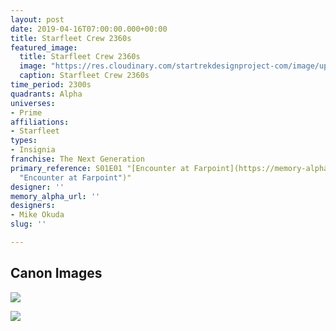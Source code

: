 ```yaml
---
layout: post
date: 2019-04-16T07:00:00.000+00:00
title: Starfleet Crew 2360s
featured_image:
  title: Starfleet Crew 2360s
  image: "https://res.cloudinary.com/startrekdesignproject-com/image/upload/v1555449677/StarfleetCrew2360s.png"
  caption: Starfleet Crew 2360s
time_period: 2300s
quadrants: Alpha
universes:
- Prime
affiliations:
- Starfleet
types:
- Insignia
franchise: The Next Generation
primary_reference: S01E01 "[Encounter at Farpoint](https://memory-alpha.fandom.com/wiki/Encounter_at_Farpoint
  "Encounter at Farpoint")"
designer: ''
memory_alpha_url: ''
designers:
- Mike Okuda
slug: ''

---
```

## Canon Images

![](https://res.cloudinary.com/startrekdesignproject-com/image/upload/v1555449677/StarfleetCrew2360s1.jpg)

![](https://res.cloudinary.com/startrekdesignproject-com/image/upload/v1555449677/StarfleetCrew2360s2.jpg)